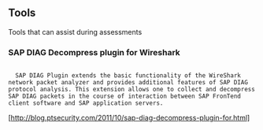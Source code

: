 ## Tools 
Tools that can assist during assessments

### SAP DIAG Decompress plugin for Wireshark
<code>
  SAP DIAG Plugin extends the basic functionality of the WireShark network packet analyzer and provides additional features of SAP DIAG protocol analysis. This extension allows one to collect and decompress SAP DIAG packets in the course of interaction between SAP FronTend client software and SAP application servers.
</code>

[http://blog.ptsecurity.com/2011/10/sap-diag-decompress-plugin-for.html]

### 
